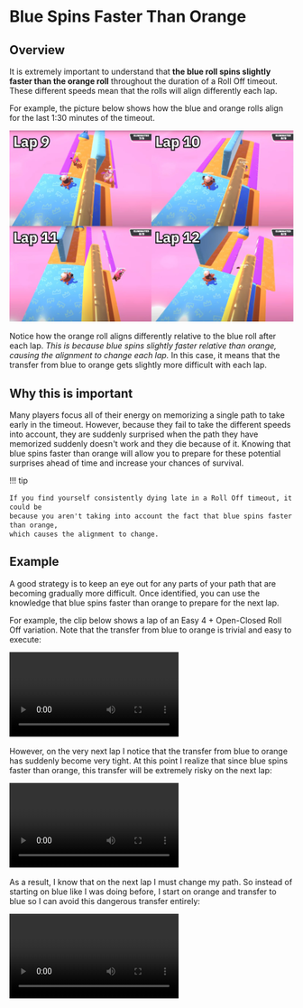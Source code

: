 # Blue Spins Faster Than Orange

## Overview

It is extremely important to understand that **the blue roll spins slightly faster than the orange roll** throughout the duration of a Roll Off timeout. These different speeds mean that the rolls will align differently each lap.

For example, the picture below shows how the blue and orange rolls align for the last 1:30 minutes of the timeout.

![Roll speed for last 4 laps](../images/getting-started/blue-spins-faster-than-orange/roll-speed-per-lap.jpg)

Notice how the orange roll aligns differently relative to the blue roll after each lap. *This is because blue spins slightly faster relative than orange, causing the alignment to change each lap.* In this case, it means that the transfer from blue to orange gets slightly more difficult with each lap.

## Why this is important

Many players focus all of their energy on memorizing a single path to take early in the timeout. However, because they fail to take the different speeds into account, they are suddenly surprised when the path they have memorized suddenly doesn't work and they die because of it. Knowing that blue spins faster than orange will allow you to prepare for these potential surprises ahead of time and increase your chances of survival.

!!! tip

    If you find yourself consistently dying late in a Roll Off timeout, it could be
    because you aren't taking into account the fact that blue spins faster than orange,
    which causes the alignment to change.

## Example

A good strategy is to keep an eye out for any parts of your path that are becoming gradually more difficult. Once identified, you can use the knowledge that blue spins faster than orange to prepare for the next lap.

For example, the clip below shows a lap of an Easy 4 + Open-Closed Roll Off variation. Note that the transfer from blue to orange is trivial and easy to execute:

<video controls>
  <source src="../../images/getting-started/blue-spins-faster-than-orange/easy-4-open-closed-lap7.mp4" type="video/mp4">
</video>

However, on the very next lap I notice that the transfer from blue to orange has suddenly become very tight. At this point I realize that since blue spins faster than orange, this transfer will be extremely risky on the next lap:

<video controls>
  <source src="../../images/getting-started/blue-spins-faster-than-orange/easy-4-open-closed-lap8.mp4" type="video/mp4">
</video>

As a result, I know that on the next lap I must change my path. So instead of starting on blue like I was doing before, I start on orange and transfer to blue so I can avoid this dangerous transfer entirely:

<video controls>
  <source src="../../images/getting-started/blue-spins-faster-than-orange/easy-4-open-closed-lap9.mp4" type="video/mp4">
</video>
